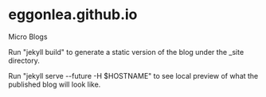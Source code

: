# eggonlea.github.io
Micro Blogs

Run "jekyll build" to generate a static version of the blog under the _site
directory.

Run "jekyll serve --future -H $HOSTNAME" to see local preview of what the
published blog will look like.
